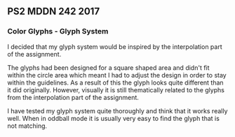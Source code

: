 ## PS2 MDDN 242 2017

### Color Glyphs - Glyph System

I decided that my glyph system would be inspired by the interpolation part of the assignment.  

The glyphs had been designed for a square shaped area and didn't fit within the circle area which meant I had to adjust the design in order to stay within the guidelines. As a result of this 
the glyph looks quite different than it did originally. However, visually it is still thematically related to the glyphs from the interpolation part of the assignment.  

I have tested my glyph system quite thoroughly and think that it works really well. When in oddball mode it is usually very easy to find the glyph that is not matching. 
